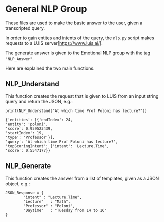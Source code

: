 # General NLP Group

These files are used to make the basic answer to the user, given a transcripted query.

In order to gain entites and intents of the query, the `nlp.py` script makes requests to a LUIS server[https://www.luis.ai/].

The generate answer is given to the Emotional NLP group with the tag `"NLP_Answer"`.

Here are explained the two main functions.

## NLP_Understand

This function creates the request that is given to LUIS from an input string query and return the JSON, e.g.:
```
print(NLP_Understand("At which time Prof Poloni has lecture?"))
```
```
{'entities': [{'endIndex': 24,                
'entity': 'poloni',
'score': 0.959523439,
'startIndex': 19, 
'type': 'Professor'}],
'query': 'At which time Prof Poloni has lecture?', 
'topScoringIntent': {'intent': 'Lecture.Time', 
'score': 0.5547177}}
```

## NLP_Generate

This function creates the answer from a list of templates, given as a JSON object, e.g.:
```
JSON_Response = {
        "intent" : "Lecture.Time",
        "Lecture"   : "Math",
        "Professor" : "Poloni",
        "Daytime"   : "Tuesday from 14 to 16"
}
```
